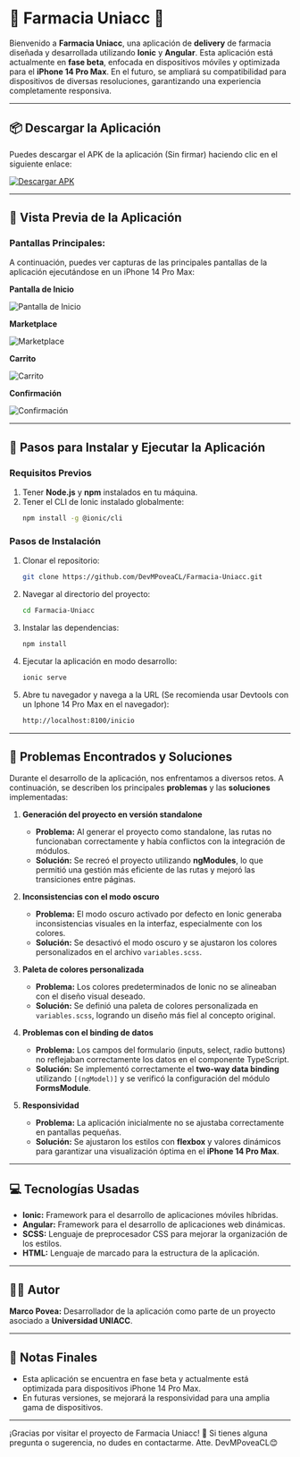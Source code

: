# 🏥 **Farmacia Uniacc** 🏥

Bienvenido a **Farmacia Uniacc**, una aplicación de **delivery** de farmacia diseñada y desarrollada utilizando **Ionic** y **Angular**. Esta aplicación está actualmente en **fase beta**, enfocada en dispositivos móviles y optimizada para el **iPhone 14 Pro Max**. En el futuro, se ampliará su compatibilidad para dispositivos de diversas resoluciones, garantizando una experiencia completamente responsiva.

---

## 📦 **Descargar la Aplicación**

Puedes descargar el APK de la aplicación (Sin firmar) haciendo clic en el siguiente enlace:

[![Descargar APK](https://img.shields.io/badge/📥-Descargar%20APK-blue?style=for-the-badge&logo=android&logoColor=white)](https://github.com/DevMPoveaCL/FarmaciaUniacc/blob/main/app-debug.apk)

---

## 📱 **Vista Previa de la Aplicación**

### Pantallas Principales:
A continuación, puedes ver capturas de las principales pantallas de la aplicación ejecutándose en un iPhone 14 Pro Max:

  <p><strong>Pantalla de Inicio</strong></p>
  <img src="./src/assets/screenshots/inicio.PNG" alt="Pantalla de Inicio">

  <p><strong>Marketplace</strong></p>
  <img src="./src/assets/screenshots/buscar.PNG" alt="Marketplace">

  <p><strong>Carrito</strong></p>
  <img src="./src/assets/screenshots/carrito.PNG" alt="Carrito">
  
  <p><strong>Confirmación</strong></p>
  <img src="./src/assets/screenshots/confirmacion.PNG" alt="Confirmación">

---

## 🚀 **Pasos para Instalar y Ejecutar la Aplicación**

### **Requisitos Previos**
1. Tener **Node.js** y **npm** instalados en tu máquina.
2. Tener el CLI de Ionic instalado globalmente:
   ```bash
   npm install -g @ionic/cli

### **Pasos de Instalación**
1. Clonar el repositorio:
   ```bash
   git clone https://github.com/DevMPoveaCL/Farmacia-Uniacc.git

2. Navegar al directorio del proyecto:
   ```bash
   cd Farmacia-Uniacc

3. Instalar las dependencias:
   ```bash
   npm install

4. Ejecutar la aplicación en modo desarrollo:
   ```bash
   ionic serve
5. Abre tu navegador y navega a la URL (Se recomienda usar Devtools con un Iphone 14 Pro Max en el navegador):
   ```bash
   http://localhost:8100/inicio

---

## 🔧 **Problemas Encontrados y Soluciones**

Durante el desarrollo de la aplicación, nos enfrentamos a diversos retos. A continuación, se describen los principales **problemas** y las **soluciones** implementadas:

1. **Generación del proyecto en versión standalone**  
   - **Problema:** Al generar el proyecto como standalone, las rutas no funcionaban correctamente y había conflictos con la integración de módulos.  
   - **Solución:** Se recreó el proyecto utilizando **ngModules**, lo que permitió una gestión más eficiente de las rutas y mejoró las transiciones entre páginas.

2. **Inconsistencias con el modo oscuro**  
   - **Problema:** El modo oscuro activado por defecto en Ionic generaba inconsistencias visuales en la interfaz, especialmente con los colores.  
   - **Solución:** Se desactivó el modo oscuro y se ajustaron los colores personalizados en el archivo `variables.scss`.

3. **Paleta de colores personalizada**  
   - **Problema:** Los colores predeterminados de Ionic no se alineaban con el diseño visual deseado.  
   - **Solución:** Se definió una paleta de colores personalizada en `variables.scss`, logrando un diseño más fiel al concepto original.

4. **Problemas con el binding de datos**  
   - **Problema:** Los campos del formulario (inputs, select, radio buttons) no reflejaban correctamente los datos en el componente TypeScript.  
   - **Solución:** Se implementó correctamente el **two-way data binding** utilizando `[(ngModel)]` y se verificó la configuración del módulo **FormsModule**.

5. **Responsividad**  
   - **Problema:** La aplicación inicialmente no se ajustaba correctamente en pantallas pequeñas.  
   - **Solución:** Se ajustaron los estilos con **flexbox** y valores dinámicos para garantizar una visualización óptima en el **iPhone 14 Pro Max**.

---

## 💻 **Tecnologías Usadas**

- **Ionic:** Framework para el desarrollo de aplicaciones móviles híbridas.  
- **Angular:** Framework para el desarrollo de aplicaciones web dinámicas.  
- **SCSS:** Lenguaje de preprocesador CSS para mejorar la organización de los estilos.  
- **HTML:** Lenguaje de marcado para la estructura de la aplicación.

---

## 👨‍💻 **Autor**

**Marco Povea:** Desarrollador de la aplicación como parte de un proyecto asociado a  **Universidad UNIACC**.

---

## 🌟 **Notas Finales**
- Esta aplicación se encuentra en fase beta y actualmente está optimizada para dispositivos iPhone 14 Pro Max.
- En futuras versiones, se mejorará la responsividad para una amplia gama de dispositivos.

---

¡Gracias por visitar el proyecto de Farmacia Uniacc! 🚀 Si tienes alguna pregunta o sugerencia, no dudes en contactarme. 
Atte. DevMPoveaCL😊